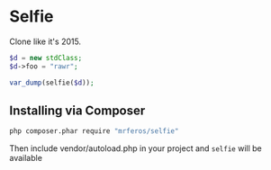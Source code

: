 Selfie
======

Clone like it's 2015.

```php
$d = new stdClass;
$d->foo = "rawr";

var_dump(selfie($d));
```

## Installing via Composer

```bash
php composer.phar require "mrferos/selfie"
```

Then include vendor/autoload.php in your project and ```selfie``` will be available